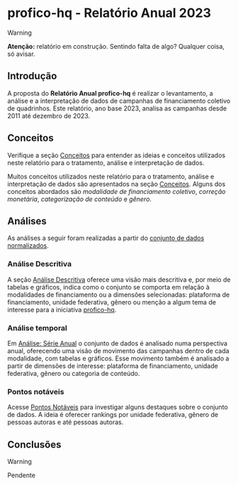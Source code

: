 # profico-hq - Relatório Anual 2023

> [!WARNING] 
> **Atenção:** relatório em construção. Sentindo falta de algo? Qualquer coisa, só avisar.


## Introdução

A proposta do **Relatório Anual profico-hq** é realizar o levantamento, a análise
e a interpretação de dados de campanhas de financiamento coletivo de quadrinhos.
Este relatório, ano base 2023, analisa as campanhas desde 2011 até dezembro de 2023.

## Conceitos

Verifique a seção [Conceitos](./conceitos.md) para entender as ideias e conceitos
utilizados neste relatório para o tratamento, análise e interpretação de dados.

Muitos conceitos utilizados neste relatório para o tratamento, análise e interpretação
de dados são apresentados na seção [Conceitos](./conceitos.md). Alguns dos conceitos
abordados são _modalidade de financiamento coletivo_, _correção monetária_,
_categorização de conteúdo_ e _gênero_.

## Análises

As análises a seguir foram realizadas a partir do
[conjunto de dados normalizados](../../../../blob/main/analises/2023/campanhas_2023.xlsx).

### Análise Descritiva

A seção [Análise Descritiva](./analise_descritiva/README.md) oferece uma
visão mais descritiva e, por meio de tabelas e gráficos, indica como
o conjunto se comporta em relação à modalidades de financiamento ou
a dimensões selecionadas: plataforma de financiamento, unidade federativa,
gênero ou menção a algum tema de interesse para a
iniciativa [profico-hq](https://github.com/silva-erick/profico-hq).

### Análise temporal

Em [Análise: Série Anual](./serie_temporal/README.md) o conjunto de dados
é analisado numa perspectiva anual, oferecendo uma visão de movimento
das campanhas dentro de cada modalidade, com tabelas e gráficos.
Esse movimento também é analisado a partir de dimensões de interesse:
plataforma de financiamento, unidade federativa, gênero ou categoria
de conteúdo.

### Pontos notáveis

Acesse [Pontos Notáveis](./pontos_notaveis/README.md) para investigar alguns
destaques sobre o conjunto de dados. A ideia é oferecer rankings por
unidade federativa, gênero de pessoas autoras e até pessoas autoras.

## Conclusões

> [!WARNING] 
> Pendente
